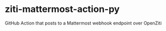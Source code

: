 # ziti-mattermost-action-py
GitHub Action that posts to a Mattermost webhook endpoint over OpenZiti
